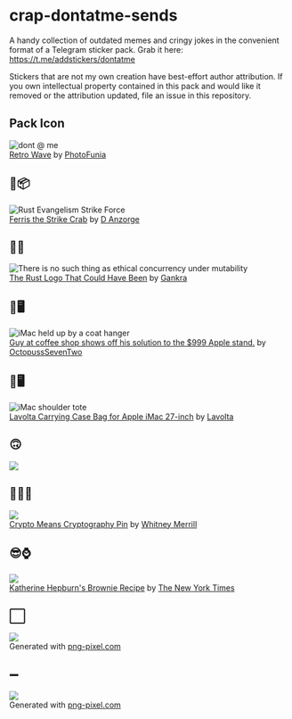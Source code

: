 # crap-dontatme-sends
A handy collection of outdated memes and cringy jokes in the convenient format of a Telegram sticker pack. Grab it here: https://t.me/addstickers/dontatme

Stickers that are not my own creation have best-effort author attribution. If you own intellectual property contained in this pack and would like it removed or the attribution updated, file an issue in this repository.

## Pack Icon
![](icon.png "dont @ me")  
[Retro Wave](https://photofunia.com/categories/lab/retro-wave) by [PhotoFunia](https://photofunia.com/)

## 🦀📦
![](rust-evangelism-strike-force.png "Rust Evangelism Strike Force")  
[Ferris the Strike Crab](https://redd.it/8y13ug) by [D Anzorge](https://dee.underscore.world/)

## 🦀💨
![](no-ethical-concurrency.png "There is no such thing as ethical concurrency under mutability")  
[The Rust Logo That Could Have Been](https://twitter.com/Gankra_/status/1261297880297615362) by [Gankra](https://gankra.github.io/)

## 🤔🖥
![](imac-hanger.png "iMac held up by a coat hanger")  
[Guy at coffee shop shows off his solution to the $999 Apple stand.](https://imgur.com/gallery/YccffgO) by [OctopussSevenTwo](https://imgur.com/user/OctopussSevenTwo)

## 👜🖥
![](imac-tote.png "iMac shoulder tote")  
[Lavolta Carrying Case Bag for Apple iMac 27-inch](https://www.amazon.com/gp/product/B01DYHDQNI/) by [Lavolta](http://lavolta.co.uk/index.html)

## 🙃
![](thanks-i-hate-it.png)  

## 🔐❌💲
![](crypto-means-cryptography.png)  
[Crypto Means Cryptography Pin](https://twitter.com/wbm312/status/1006369908676952064) by [Whitney Merrill](https://whitneymerrill.com/)

## 😎⌚️
![](cool-for-a-few-minutes.png)  
[Katherine Hepburn's Brownie Recipe](https://www.facebook.com/nytimes/videos/1601644973213297/) by [The New York Times](https://www.nytimes.com/)

## ⬜️
![](blank-vertical.png)  
Generated with [png-pixel.com](http://png-pixel.com/)

## ➖
![](blank-horizontal.png)  
Generated with [png-pixel.com](http://png-pixel.com/)
